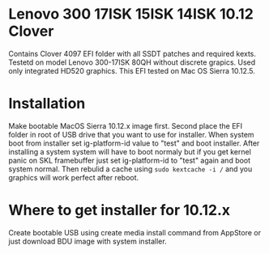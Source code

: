 # Lenovo 300 17ISK 15ISK 14ISK 10.12 Clover

Contains Clover 4097 EFI folder with all SSDT patches and required kexts. Testetd on model Lenovo 300-17ISK 80QH without discrete grapics. Used only integrated HD520 graphics. This EFI tested on Mac OS Sierra 10.12.5.

# Installation

Make bootable MacOS Sierra 10.12.x image first. Second place the EFI folder in root of USB drive that you want to use for installer. When system boot from installer set ig-platform-id value to "test" and boot installer. After installing a system system will have to boot normaly but if you get kernel panic on SKL framebuffer just set ig-platform-id to "test" again and boot system normal. Then rebulid a cache using `sudo kextcache -i /` and you graphics will work perfect after reboot.

# Where to get installer for 10.12.x

Create bootable USB using create media install command from AppStore or just download BDU image with system installer.
